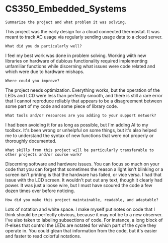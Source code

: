 # CS350_Embedded_Systems




    Summarize the project and what problem it was solving.

This project was the early design for a cloud connected thermostat. It was meant to track AC usage via regularly sending usage data to a cloud server.
    
    What did you do particularly well?

I feel my best work was done in problem solving. Working wiith new libraries on hardware of dubious functionality required implementing unfamiliar functions while discerning what issues were code related and which were due to hardware mishaps.
    
    Where could you improve?

The project needs optimization. Everything works, but the operation of the LEDs and LCD were less than perfectly smooth, and there is still a rare error that I cannot reproduce reliably that appears to be a disagreement between some part of my code and some piece of library code.
    
    What tools and/or resources are you adding to your support network?

I had been avoiding it for as long as possible, but I'm adding AI to my toolbox. It's been wrong or unhelpful on some things, but it's also helped me to understand the syntax of new functions that were not properly or thoroughly documented.
    
    What skills from this project will be particularly transferable to other projects and/or course work?

Discerning software and hardware issues. You can focus so much on your code that you can forget that sometimes the reason a light isn't blinking or a screen isn't printing is that the hardware has failed, or vice versa. I had that issue with the LCD screen. It wouldn't put out any text, though it clearly had power. It was just a loose wire, but I must have scoured the code a few dozen times over before noticing.
    
    How did you make this project maintainable, readable, and adaptable?

Lots of notation and white space. I make myself put notes on code that I think should be perfectly obvious, because it may not be to a new observer. I've also taken to labeling subsections of code. For instance, a long block of if-elses that control the LEDs are notated for which part of the cycle they operate in. You could glean that information from the code, but it's easier and faster to read colorful notations.
